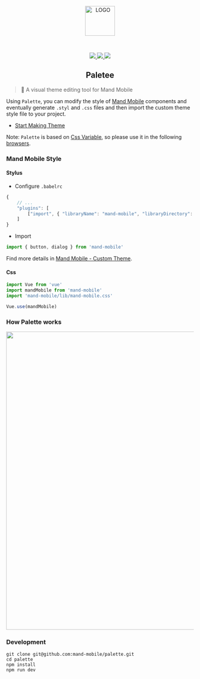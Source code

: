 <p align="center">
  <a href="#">
    <img width="80" src="https://manhattan.didistatic.com/static/manhattan/do1_KC5q8Qqsz8BnUPAsJY5i" alt="LOGO">
  </a>
</p>
<br>
<p align="center">
	<a href="http://forthebadge.com">
	   <img src="http://forthebadge.com/images/badges/made-with-vue.svg">
	</a>
	<a href="http://forthebadge.com">
	   <img src="http://forthebadge.com/images/badges/built-with-love.svg">
	</a>
	<a href="http://forthebadge.com">
	   <img src="http://forthebadge.com/images/badges/makes-people-smile.svg">
	</a>
</p>

<h2 align="center">Paletee</h2>

> 🎨 A visual theme editing tool for Mand Mobile

Using `Palette`, you can modify the style of [Mand Mobile](https://didi.github.io/mand-mobile) components and eventually generate `.styl` and `.css` files and then import the custom theme style file to your project.

- [Start Making Theme](https://mand-mobile.github.io/palette)

Note: `Palette` is based on [Css Variable](https://developer.mozilla.org/zh-CN/docs/Web/CSS/Using_CSS_variables), so please use it in the following [browsers](https://caniuse.com/#search=css%20variable).


### Mand Mobile Style

#### Stylus

* Configure `.babelrc`

```javascript
{
    // ...
    "plugins": [
        ["import", { "libraryName": "mand-mobile", "libraryDirectory": "src" }]
    ]
}
```

* Import

```javascript
import { button, dialog } from 'mand-mobile'
```

Find more details in [Mand Mobile - Custom Theme](https://didi.github.io/mand-mobile/#/en-US/docs/theme).

#### Css

```javascript
import Vue from 'vue'
import mandMobile from 'mand-mobile'
import 'mand-mobile/lib/mand-mobile.css'

Vue.use(mandMobile)
```


### How Palette works 

<img src="http://manhattan.didistatic.com/static/manhattan/mand/palette-structure.jpg" width="800"/>


### Development

```
git clone git@github.com:mand-mobile/palette.git
cd palette
npm install
npm run dev
```

